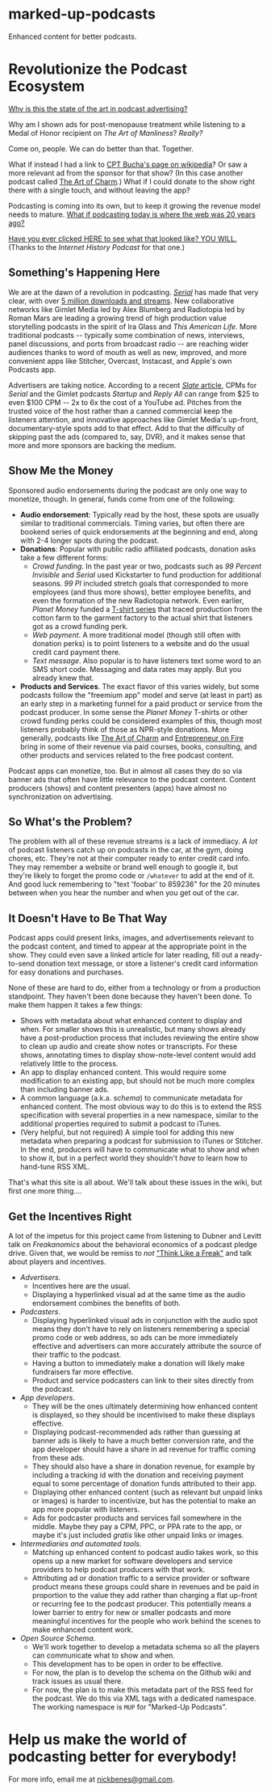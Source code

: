 # marked-up-podcasts
Enhanced content for better podcasts.

Revolutionize the Podcast Ecosystem
===================================

[Why is this the state of the art in podcast advertising?](https://raw.githubusercontent.com/nickbenes/marked-up-podcasts/master/img/hot_flashes.png)

Why am I shown ads for post-menopause treatment while listening to a Medal of Honor recipient on *The Art of Manliness*? *Really?*

Come on, people. We can do better than that. Together.

What if instead I had a link to [CPT Bucha's page on wikipedia](http://en.wikipedia.org/wiki/Paul_Bucha)? Or saw a more relevant ad from the sponsor for that show? (In this case another podcast called [The Art of Charm](http://artofcharmpodcast.com).) What if I could donate to the show right there with a single touch, and without leaving the app?

Podcasting is coming into its own, but to keep it growing the revenue model needs to mature. [What if podcasting today is where the web was 20 years ago?](http://www.internethistorypodcast.com/2014/10/the-webs-first-banner-ads/)

[Have you ever clicked HERE to see what that looked like? YOU WILL.](https://raw.githubusercontent.com/nickbenes/marked-up-podcasts/master/img/first-ever-banner-ad.gif) (Thanks to the *Internet History Podcast* for that one.)

Something's Happening Here
--------------------------
We are at the dawn of a revolution in podcasting. [*Serial*](http://serialpodcast.org/) has made that very clear, with over [5 million downloads and streams](http://www.theguardian.com/technology/2014/nov/18/serial-podcast-itunes-apple-downloads-streams). New collaborative networks like Gimlet Media led by Alex Blumberg and Radiotopia led by Roman Mars are leading a growing trend of high production value storytelling podcasts in the spirit of Ira Glass and *This American Life*. More traditional podcasts -- typically some combination of news, interviews, panel discussions, and ports from broadcast radio -- are reaching wider audiences thanks to word of mouth as well as new, improved, and more convenient apps like Stitcher, Overcast, Instacast, and Apple's own Podcasts app.

Advertisers are taking notice. According to a recent [*Slate* article](http://www.slate.com/articles/business/ten_years_in_your_ears/2014/12/podcast_advertising_how_serial_and_other_shows_benefit_from_their_rambling.2.html), CPMs for *Serial* and the Gimlet podcasts *Startup* and *Reply All* can range from $25 to even $100 CPM -- 2x to 6x the cost of a YouTube ad. Pitches from the trusted voice of the host rather than a canned commercial keep the listeners attention, and innovative approaches like Gimlet Media's up-front, documentary-style spots add to that effect. Add to that the difficulty of skipping past the ads (compared to, say, DVR), and it makes sense that more and more sponsors are backing the medium.

Show Me the Money
-----------------
Sponsored audio endorsements during the podcast are only one way to monetize, though. In general, funds come from one of the following:
- **Audio endorsement**: Typically read by the host, these spots are usually similar to traditional commercials. Timing varies, but often there are bookend series of quick endorsements at the beginning and end, along with 2-4 longer spots during the podcast.
- **Donations**: Popular with public radio affiliated podcasts, donation asks take a few different forms:
  - *Crowd funding*. In the past year or two, podcasts such as *99 Percent Invisible* and *Serial* used Kickstarter to fund production for additional seasons. *99 PI* included stretch goals that corresponded to more employees (and thus more shows), better employee benefits, and even the formation of the new Radiotopia network. Even earlier, *Planet Money* funded a [T-shirt series](http://apps.npr.org/tshirt/#/title) that traced production from the cotton farm to the garment factory to the actual shirt that listeners got as a crowd funding perk.
  - *Web payment*. A more traditional model (though still often with donation perks) is to point listeners to a website and do the usual credit card payment there.
  - *Text message*. Also popular is to have listeners text some word to an SMS short code. Messaging and data rates may apply. But you already knew that.
- **Products and Services**. The exact flavor of this varies widely, but some podcasts follow the "freemium app" model and serve (at least in part) as an early step in a marketing funnel for a paid product or service from the podcast producer. In some sense the *Planet Money* T-shirts or other crowd funding perks could be considered examples of this, though most listeners probably think of those as NPR-style donations. More generally, podcasts like [The Art of Charm](http://artofcharmpodcast.com) and [Entrepreneur on Fire](http://www.entrepreneuronfire.com/) bring in some of their revenue via paid courses, books, consulting, and other products and services related to the free podcast content.

Podcast apps can monetize, too. But in almost all cases they do so via banner ads that often have little relevance to the podcast content. Content producers (shows) and content presenters (apps) have almost no synchronization on advertising.

So What's the Problem?
----------------------
The problem with all of these revenue streams is a lack of immediacy. *A lot* of podcast listeners catch up on podcasts in the car, at the gym, doing chores, etc. They're not at their computer ready to enter credit card info. They may remember a website or brand well enough to google it, but they're likely to forget the promo code or `/whatever` to add at the end of it. And good luck remembering to "text 'foobar' to 859236" for the 20 minutes between when you hear the number and when you get out of the car.

It Doesn't Have to Be That Way
------------------------------
Podcast apps could present links, images, and advertisements relevant to the podcast content, and timed to appear at the appropriate point in the show. They could even save a linked article for later reading, fill out a ready-to-send donation text message, or store a listener's credit card information for easy donations and purchases.

None of these are hard to do, either from a technology or from a production standpoint. They haven't been done because they haven't been done. To make them happen it takes a few things:
- Shows with metadata about what enhanced content to display and when. For smaller shows this is unrealistic, but many shows already have a post-production process that includes reviewing the entire show to clean up audio and create show notes or transcripts. For these shows, annotating times to display show-note-level content would add relatively little to the process.
- An app to display enhanced content. This would require some modification to an existing app, but should not be much more complex than including banner ads.
- A common language (a.k.a. *schema*) to communicate metadata for enhanced content. The most obvious way to do this is to extend the RSS specification with several properties in a new namespace, similar to the additional properties required to submit a podcast to iTunes.
- (Very helpful, but not required) A simple tool for adding this new metadata when preparing a podcast for submission to iTunes or Stitcher. In the end, producers will have to communicate what to show and when to show it, but in a perfect world they shouldn't _have_ to learn how to hand-tune RSS XML.

That's what this site is all about. We'll talk about these issues in the wiki, but first one more thing....

Get the Incentives Right
------------------------
A lot of the impetus for this project came from listening to Dubner and Levitt talk on *Freakanomics* about the behavioral economics of a podcast pledge drive. Given that, we would be remiss to _not_ ["Think Like a Freak"]() and talk about players and incentives.
- *Advertisers*. 
  - Incentives here are the usual. 
  - Displaying a hyperlinked visual ad at the same time as the audio endorsement combines the benefits of both.
- *Podcasters*. 
  - Displaying hyperlinked visual ads in conjunction with the audio spot means they don't have to rely on listeners remembering a special promo code or web address, so ads can be more immediately effective and advertisers can more accurately attribute the source of their traffic to the podcast. 
  - Having a button to immediately make a donation will likely make fundraisers far more effective. 
  - Product and service podcasters can link to their sites directly from the podcast.
- *App developers*. 
  - They will be the ones ultimately determining how enhanced content is displayed, so they should be incentivised to make these displays effective. 
  - Displaying podcast-recommended ads rather than guessing at banner ads is likely to have a much better conversion rate, and the app developer should have a share in ad revenue for traffic coming from these ads. 
  - They should also have a share in donation revenue, for example by including a tracking id with the donation and receiving payment equal to some percentage of donation funds attributed to their app. 
  - Displaying other enhanced content (such as relevant but unpaid links or images) is harder to incentivize, but has the potential to make an app more popular with listeners. 
  - Ads for podcaster products and services fall somewhere in the middle. Maybe they pay a CPM, PPC, or PPA rate to the app, or maybe it's just included _gratis_ like other unpaid links or images.
- *Intermediaries and automated tools*.
  - Matching up enhanced content to podcast audio takes work, so this opens up a new market for software developers and service providers to help podcast producers with that work.
  - Attributing ad or donation traffic to a service provider or software product means these groups could share in revenues and be paid in proportion to the value they add rather than charging a flat up-front or recurring fee to the podcast producer. This potentially means a lower barrier to entry for new or smaller podcasts and more meaningful incentives for the people who work behind the scenes to make enhanced content work.
- *Open Source Schema*.
  - We'll work together to develop a metadata schema so all the players can communicate what to show and when.
  - This development has to be open in order to be effective.
  - For now, the plan is to develop the schema on the Github wiki and track issues as usual there.
  - For now, the plan is to make this metadata part of the RSS feed for the podcast. We do this via XML tags with a dedicated namespace. The working namespace is `MUP` for "Marked-Up Podcasts".

Help us make the world of podcasting better for everybody!
==========================================================
For more info, email me at nickbenes@gmail.com.
